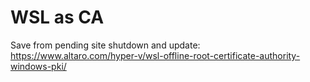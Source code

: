 # WSL as CA

Save from pending site shutdown and update: https://www.altaro.com/hyper-v/wsl-offline-root-certificate-authority-windows-pki/

